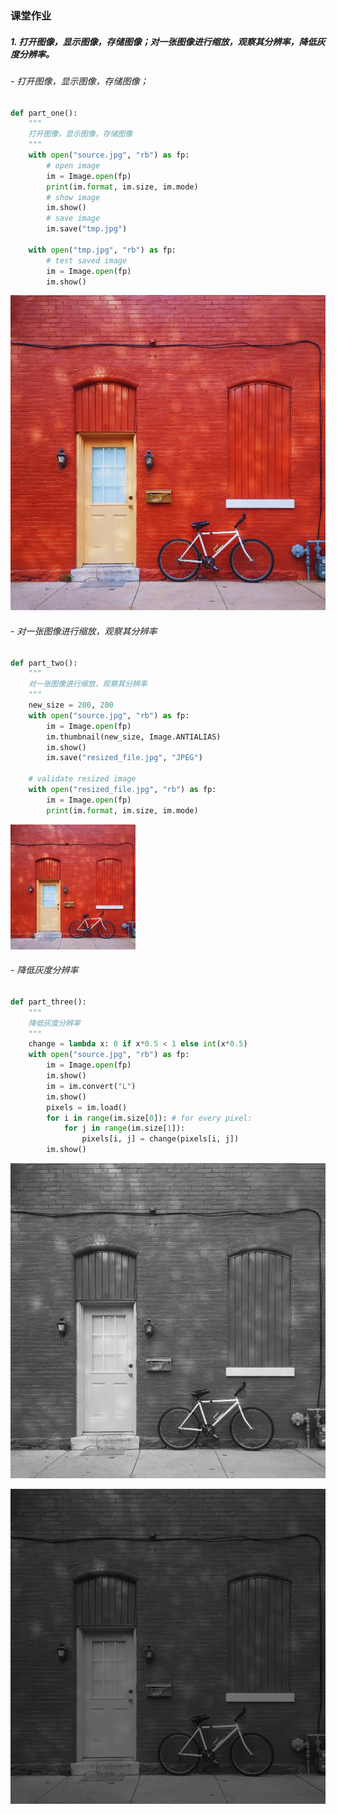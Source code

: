 ### 课堂作业

##### 1. 打开图像，显示图像，存储图像；对一张图像进行缩放，观察其分辨率，降低灰度分辨率。

###### - 打开图像，显示图像，存储图像；

```python
def part_one():
    """
    打开图像，显示图像，存储图像
    """
    with open("source.jpg", "rb") as fp:
        # open image
        im = Image.open(fp)
        print(im.format, im.size, im.mode)
        # show image
        im.show()
        # save image
        im.save("tmp.jpg")

    with open("tmp.jpg", "rb") as fp:
        # test saved image
        im = Image.open(fp)
        im.show()
```

![](source.jpg)

###### - 对一张图像进行缩放，观察其分辨率

```python
def part_two():
    """
    对一张图像进行缩放，观察其分辨率
    """
    new_size = 200, 200
    with open("source.jpg", "rb") as fp:
        im = Image.open(fp)
        im.thumbnail(new_size, Image.ANTIALIAS)
        im.show()
        im.save("resized_file.jpg", "JPEG")

    # validate resized image
    with open("resized_file.jpg", "rb") as fp:
        im = Image.open(fp)
        print(im.format, im.size, im.mode)
```

![](resized_file.jpg)

###### - 降低灰度分辨率

```python
def part_three():
    """
    降低灰度分辨率
    """
    change = lambda x: 0 if x*0.5 < 1 else int(x*0.5)
    with open("source.jpg", "rb") as fp:
        im = Image.open(fp)
        im.show()
        im = im.convert("L")
        im.show()
        pixels = im.load()
        for i in range(im.size[0]): # for every pixel:
            for j in range(im.size[1]):
                pixels[i, j] = change(pixels[i, j])
        im.show()
```

![](gray.jpg)

![](downing_gray.jpg)
